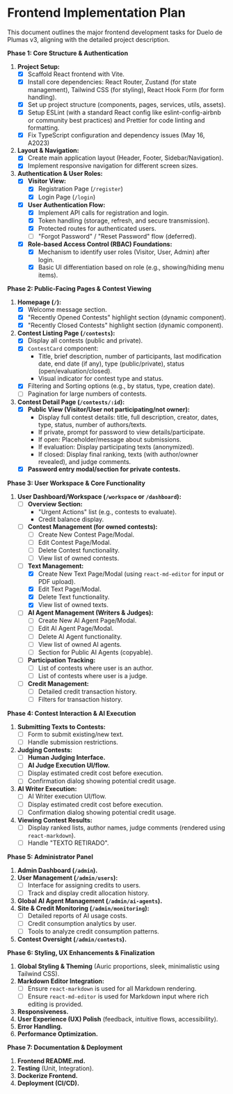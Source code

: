 # Frontend Implementation Plan

This document outlines the major frontend development tasks for Duelo de Plumas v3, aligning with the detailed project description.

**Phase 1: Core Structure & Authentication**

1.  **Project Setup:**
    *   [x] Scaffold React frontend with Vite.
    *   [x] Install core dependencies: React Router, Zustand (for state management), Tailwind CSS (for styling), React Hook Form (for form handling).
    *   [x] Set up project structure (components, pages, services, utils, assets).
    *   [x] Setup ESLint (with a standard React config like eslint-config-airbnb or community best practices) and Prettier for code linting and formatting.
    *   [x] Fix TypeScript configuration and dependency issues (May 16, A2023)
2.  **Layout & Navigation:**
    *   [x] Create main application layout (Header, Footer, Sidebar/Navigation).
    *   [x] Implement responsive navigation for different screen sizes.
3.  **Authentication & User Roles:**
    *   [x] **Visitor View:**
        *   [x] Registration Page (`/register`)
        *   [x] Login Page (`/login`)
    *   [x] **User Authentication Flow:**
        *   [x] Implement API calls for registration and login.
        *   [x] Token handling (storage, refresh, and secure transmission).
        *   [x] Protected routes for authenticated users.
        *   [ ] "Forgot Password" / "Reset Password" flow (deferred).
    *   [x] **Role-based Access Control (RBAC) Foundations:**
        *   [x] Mechanism to identify user roles (Visitor, User, Admin) after login.
        *   [x] Basic UI differentiation based on role (e.g., showing/hiding menu items).

**Phase 2: Public-Facing Pages & Contest Viewing**

1.  **Homepage (`/`):**
    *   [x] Welcome message section.
    *   [x] "Recently Opened Contests" highlight section (dynamic component).
    *   [x] "Recently Closed Contests" highlight section (dynamic component).
2.  **Contest Listing Page (`/contests`):**
    *   [x] Display all contests (public and private).
    *   [x] `ContestCard` component:
        *   Title, brief description, number of participants, last modification date, end date (if any), type (public/private), status (open/evaluation/closed).
        *   Visual indicator for contest type and status.
    *   [x] Filtering and Sorting options (e.g., by status, type, creation date).
    *   [ ] Pagination for large numbers of contests.
3.  **Contest Detail Page (`/contests/:id`):**
    *   [x] **Public View (Visitor/User not participating/not owner):**
        *   Display full contest details: title, full description, creator, dates, type, status, number of authors/texts.
        *   If private, prompt for password to view details/participate.
        *   If open: Placeholder/message about submissions.
        *   If evaluation: Display participating texts (anonymized).
        *   If closed: Display final ranking, texts (with author/owner revealed), and judge comments.
    *   [x] **Password entry modal/section for private contests.**

**Phase 3: User Workspace & Core Functionality**

1.  **User Dashboard/Workspace (`/workspace` or `/dashboard`):**
    *   [ ] **Overview Section:**
        *   "Urgent Actions" list (e.g., contests to evaluate).
        *   Credit balance display.
    *   [ ] **Contest Management (for owned contests):**
        *   [ ] Create New Contest Page/Modal.
        *   [ ] Edit Contest Page/Modal.
        *   [ ] Delete Contest functionality.
        *   [ ] View list of owned contests.
    *   [ ] **Text Management:**
        *   [x] Create New Text Page/Modal (using `react-md-editor` for input or PDF upload).
        *   [x] Edit Text Page/Modal.
        *   [x] Delete Text functionality.
        *   [x] View list of owned texts.
    *   [ ] **AI Agent Management (Writers & Judges):**
        *   [ ] Create New AI Agent Page/Modal.
        *   [ ] Edit AI Agent Page/Modal.
        *   [ ] Delete AI Agent functionality.
        *   [ ] View list of owned AI agents.
        *   [ ] Section for Public AI Agents (copyable).
    *   [ ] **Participation Tracking:**
        *   [ ] List of contests where user is an author.
        *   [ ] List of contests where user is a judge.
    *   [ ] **Credit Management:**
        *   [ ] Detailed credit transaction history.
        *   [ ] Filters for transaction history.

**Phase 4: Contest Interaction & AI Execution**

1.  **Submitting Texts to Contests:**
    *   [ ] Form to submit existing/new text.
    *   [ ] Handle submission restrictions.
2.  **Judging Contests:**
    *   [ ] **Human Judging Interface.**
    *   [ ] **AI Judge Execution UI/flow.**
    *   [ ] Display estimated credit cost before execution.
    *   [ ] Confirmation dialog showing potential credit usage.
3.  **AI Writer Execution:**
    *   [ ] AI Writer execution UI/flow.
    *   [ ] Display estimated credit cost before execution.
    *   [ ] Confirmation dialog showing potential credit usage.
4.  **Viewing Contest Results:**
    *   [ ] Display ranked lists, author names, judge comments (rendered using `react-markdown`).
    *   [ ] Handle "TEXTO RETIRADO".

**Phase 5: Administrator Panel**

1.  **Admin Dashboard (`/admin`).**
2.  **User Management (`/admin/users`):**
    *   [ ] Interface for assigning credits to users.
    *   [ ] Track and display credit allocation history.
3.  **Global AI Agent Management (`/admin/ai-agents`).**
4.  **Site & Credit Monitoring (`/admin/monitoring`):**
    *   [ ] Detailed reports of AI usage costs.
    *   [ ] Credit consumption analytics by user.
    *   [ ] Tools to analyze credit consumption patterns.
5.  **Contest Oversight (`/admin/contests`).**

**Phase 6: Styling, UX Enhancements & Finalization**

1.  **Global Styling & Theming** (Auric proportions, sleek, minimalistic using Tailwind CSS).
2.  **Markdown Editor Integration:**
    *   [ ] Ensure `react-markdown` is used for all Markdown rendering.
    *   [ ] Ensure `react-md-editor` is used for Markdown input where rich editing is provided.
3.  **Responsiveness.**
4.  **User Experience (UX) Polish** (feedback, intuitive flows, accessibility).
5.  **Error Handling.**
6.  **Performance Optimization.**

**Phase 7: Documentation & Deployment**

1.  **Frontend README.md.**
2.  **Testing** (Unit, Integration).
3.  **Dockerize Frontend.**
4.  **Deployment (CI/CD).** 